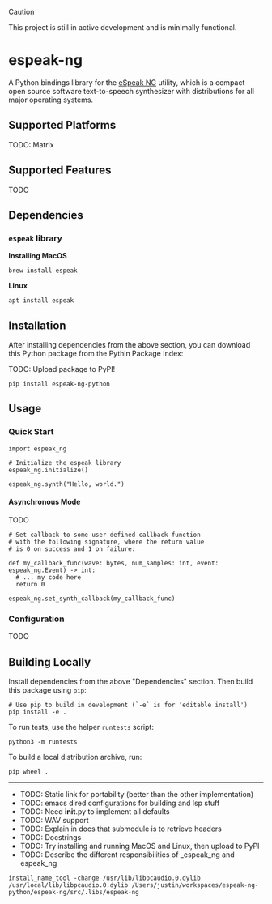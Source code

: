 > [!CAUTION]
> This project is still in active development and is minimally functional.


# espeak-ng

A Python bindings library for the [eSpeak NG](https://github.com/espeak-ng/espeak-ng?tab=readme-ov-file) utility, which is a compact open source software text-to-speech synthesizer with distributions for all major operating systems.

## Supported Platforms

TODO: Matrix

## Supported Features

TODO

## Dependencies

### `espeak` library

**Installing MacOS**
```
brew install espeak
```

**Linux**
```
apt install espeak
```

## Installation

After installing dependencies from the above section, you can download this Python package from the Pythin Package Index:

TODO: Upload package to PyPI!

```
pip install espeak-ng-python
```

## Usage

### Quick Start

```
import espeak_ng

# Initialize the espeak library
espeak_ng.initialize()

espeak_ng.synth("Hello, world.")
```

#### Asynchronous Mode

TODO

```
# Set callback to some user-defined callback function
# with the following signature, where the return value
# is 0 on success and 1 on failure:

def my_callback_func(wave: bytes, num_samples: int, event: espeak_ng.Event) -> int:
  # ... my code here
  return 0

espeak_ng.set_synth_callback(my_callback_func)
```

### Configuration

TODO

## Building Locally

Install dependencies from the above "Dependencies" section. Then build this package using `pip`:

```
# Use pip to build in development (`-e` is for 'editable install')
pip install -e .
```

To run tests, use the helper `runtests` script:

```
python3 -m runtests
```

To build a local distribution archive, run:

```
pip wheel .
```


-----------------------------

* TODO: Static link for portability (better than the other implementation)
* TODO: emacs dired configurations for building and lsp stuff
* TODO: Need __init__.py to implement all defaults
* TODO: WAV support
* TODO: Explain in docs that submodule is to retrieve headers
* TODO: Docstrings
* TODO: Try installing and running MacOS and Linux, then upload to PyPI
* TODO: Describe the different responsibilities of \_espeak\_ng and espeak\_ng

```
install_name_tool -change /usr/lib/libpcaudio.0.dylib /usr/local/lib/libpcaudio.0.dylib /Users/justin/workspaces/espeak-ng-python/espeak-ng/src/.libs/espeak-ng
```
